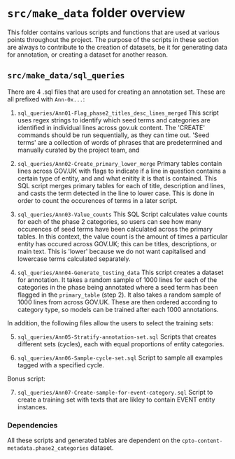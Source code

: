 # `src/make_data` folder overview

This folder contains various scripts and functions that are used at various points throughout the project. The purpose of the scripts in these section are always to contribute to the creation of datasets, be it for generating data for annotation, or creating a dataset for another reason.

## `src/make_data/sql_queries`

There are 4 .sql files that are used for creating an annotation set. These are all prefixed with `Ann-0x...`:

1. `sql_queries/Ann01-Flag_phase2_titles_desc_lines_merged`
This script uses regex strings to identify which seed terms and categories are identified in individual lines across gov.uk content. The 'CREATE' commands should be run sequentially, as they can time out. 'Seed terms' are a collection of words of phrases that are predetermined and manually curated by the project team, and

2. `sql_queries/Ann02-Create_primary_lower_merge`
Primary tables contain lines across GOV.UK with flags to indicate if a line in question contains a certain type of entity, and and what enitity it is that is contained. This SQL script merges primary tables for each of title, description and lines, and casts the term detected in the line to lower case. This is done in order to count the occurences of terms in a later script.

3. `sql_queries/Ann03-Value_counts`
This SQL Script calculates value counts for each of the phase 2 categories, so users can see how many occurences of seed terms have been calculated across the primary tables. In this context, the value count is the amount of times a particular entity has occured across GOV.UK; this can be titles, descriptions, or main text. This is 'lower' because we do not want capitalised and lowercase terms calculated separately.

4. `sql_queries/Ann04-Generate_testing_data`
This script creates a dataset for annotation. It takes a random sample of 1000 lines for each of the categories in the phase being annotated where a seed term has been flagged in the `primary_table` (step 2). It also takes a random sample of 1000 lines from across GOV.UK. These are then ordered according to category type, so models can be trained after each 1000 annotations.

In addition, the following files allow the users to select the training sets:

5. `sql_queries/Ann05-Stratify-annotation-set.sql`
Scripts that creates different sets (cycles), each with equal proportions of entity categories.

6. `sql_queries/Ann06-Sample-cycle-set.sql`
Script to sample all examples tagged with a specified cycle.

Bonus script:

7. `sql_queries/Ann07-Create-sample-for-event-category.sql`
Script to create a training set with texts that are likley to contain EVENT entity instances.

### Dependencies

All these scripts and generated tables are dependent on the `cpto-content-metadata.phase2_categories` dataset.
